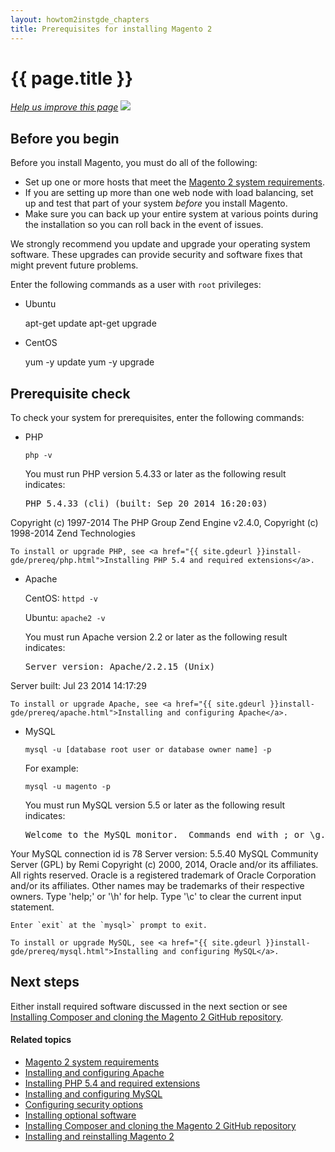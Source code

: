 ```yaml
---
layout: howtom2instgde_chapters
title: Prerequisites for installing Magento 2
---
```


<h1 id="instgde-prereq">{{ page.title }}</h1>

<p><a href="{{ site.githuburl }}install-gde/prereq/m2instgde-prereq-overview.md" target="_blank"><em>Help us improve this page</em></a>&nbsp;<img src="{{ site.baseurl }}common/images/newWindow.gif"/></p>

<h2 id="instgde-prereq-overview">Before you begin</h2>

Before you install Magento, you must do all of the following:

*	Set up one or more hosts that meet the <a href="{{ site.gdeurl }}install-gde/system-requirements.html">Magento 2 system requirements</a>.
*	If you are setting up more than one web node with load balancing, set up and test that part of your system _before_ you install Magento.
*	Make sure you can back up your entire system at various points during the installation so you can roll back in the event of issues.

We strongly recommend you update and upgrade your operating system software. These upgrades can provide security and software fixes that might prevent future problems.

Enter the following commands as a user with `root` privileges:

*	Ubuntu

	apt-get update
	apt-get upgrade
	
*	CentOS

	yum -y update
	yum -y upgrade

<h2 id="instgde-prereq-check">Prerequisite check</h2>

To check your system for prerequisites, enter the following commands:

*	PHP

	`php -v`
	
	You must run PHP version 5.4.33 or later as the following result indicates:
	
	<pre>PHP 5.4.33 (cli) (built: Sep 20 2014 16:20:03)
Copyright (c) 1997-2014 The PHP Group
Zend Engine v2.4.0, Copyright (c) 1998-2014 Zend Technologies</pre>

	To install or upgrade PHP, see <a href="{{ site.gdeurl }}install-gde/prereq/php.html">Installing PHP 5.4 and required extensions</a>.

*	Apache

	CentOS: `httpd -v`
	
	Ubuntu: `apache2 -v`
	
	You must run Apache version 2.2 or later as the following result indicates:
	
	<pre>Server version: Apache/2.2.15 (Unix)
Server built:   Jul 23 2014 14:17:29</pre>

	To install or upgrade Apache, see <a href="{{ site.gdeurl }}install-gde/prereq/apache.html">Installing and configuring Apache</a>.

*	MySQL

	`mysql -u [database root user or database owner name] -p`
	
	For example:
	
	`mysql -u magento -p`
	
	You must run MySQL version 5.5 or later as the following result indicates:
	
	<pre>Welcome to the MySQL monitor.  Commands end with ; or \g.
Your MySQL connection id is 78
Server version: 5.5.40 MySQL Community Server (GPL) by Remi
Copyright (c) 2000, 2014, Oracle and/or its affiliates. All rights reserved.
Oracle is a registered trademark of Oracle Corporation and/or its
affiliates. Other names may be trademarks of their respective
owners.
Type 'help;' or '\h' for help. Type '\c' to clear the current input statement.</pre>

	Enter `exit` at the `mysql>` prompt to exit.
	
	To install or upgrade MySQL, see <a href="{{ site.gdeurl }}install-gde/prereq/mysql.html">Installing and configuring MySQL</a>.
	
<h2>Next steps</h2>

Either install required software discussed in the next section or see <a href="{{ site.gdeurl }}install-gde/install/composer-clone.html">Installing Composer and cloning the Magento 2 GitHub repository</a>.
	
#### Related topics

*	<a href="{{ site.gdeurl }}install-gde/system-requirements.html">Magento 2 system requirements</a>
*	<a href="{{ site.gdeurl }}install-gde/prereq/apache.html">Installing and configuring Apache</a>
*	<a href="{{ site.gdeurl }}install-gde/prereq/php.html">Installing PHP 5.4 and required extensions</a>
*	<a href="{{ site.gdeurl }}install-gde/prereq/mysql.html">Installing and configuring MySQL</a>
*	<a href="{{ site.gdeurl }}install-gde/prereq/security.html">Configuring security options</a>
*	<a href="{{ site.gdeurl }}install-gde/prereq/optional.html">Installing optional software</a>
*	<a href="{{ site.gdeurl }}install-gde/install/composer-clone.html">Installing Composer and cloning the Magento 2 GitHub repository</a>
*	<a href="{{ site.gdeurl }}install-gde/install/install.html">Installing and reinstalling Magento 2</a>






